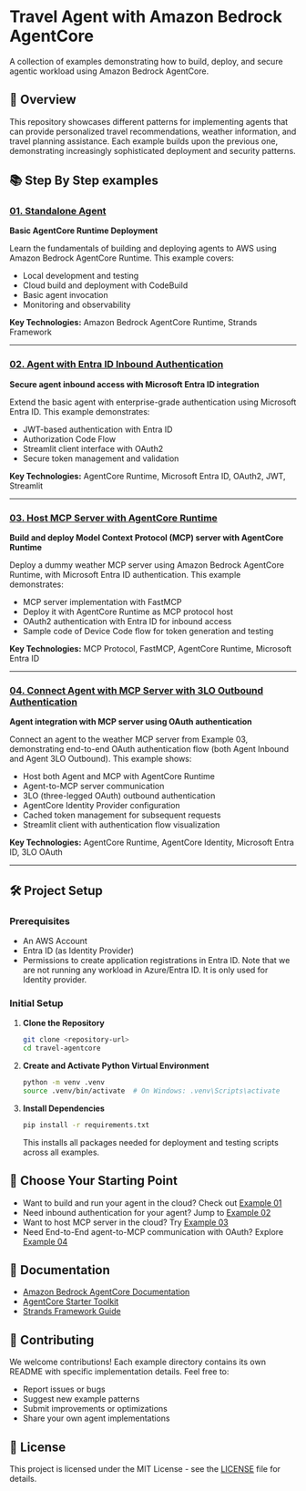 # Travel Agent with Amazon Bedrock AgentCore

A collection of examples demonstrating how to build, deploy, and secure agentic workload using Amazon Bedrock AgentCore.

## 🎯 Overview

This repository showcases different patterns for implementing agents that can provide personalized travel recommendations, weather information, and travel planning assistance. Each example builds upon the previous one, demonstrating increasingly sophisticated deployment and security patterns.

## 📚 Step By Step examples

### [01. Standalone Agent](./01_agent_standalone/)
**Basic AgentCore Runtime Deployment**

Learn the fundamentals of building and deploying agents to AWS using Amazon Bedrock AgentCore Runtime. This example covers:
- Local development and testing
- Cloud build and deployment with CodeBuild
- Basic agent invocation
- Monitoring and observability

**Key Technologies:** Amazon Bedrock AgentCore Runtime, Strands Framework

---

### [02. Agent with Entra ID Inbound Authentication](./02_agent_inbound_authn/)
**Secure agent inbound access with Microsoft Entra ID integration**

Extend the basic agent with enterprise-grade authentication using Microsoft Entra ID. This example demonstrates:
- JWT-based authentication with Entra ID
- Authorization Code Flow
- Streamlit client interface with OAuth2
- Secure token management and validation

**Key Technologies:** AgentCore Runtime, Microsoft Entra ID, OAuth2, JWT, Streamlit

---

### [03. Host MCP Server with AgentCore Runtime](./03_host_mcp_server/)
**Build and deploy Model Context Protocol (MCP) server with AgentCore Runtime**

Deploy a dummy weather MCP server using Amazon Bedrock AgentCore Runtime, with Microsoft Entra ID authentication. This example demonstrates:
- MCP server implementation with FastMCP
- Deploy it with AgentCore Runtime as MCP protocol host
- OAuth2 authentication with Entra ID for inbound access
- Sample code of Device Code flow for token generation and testing

**Key Technologies:** MCP Protocol, FastMCP, AgentCore Runtime, Microsoft Entra ID

---

### [04. Connect Agent with MCP Server with 3LO Outbound Authentication](./04_agent_calls_mcp/)
**Agent integration with MCP server using OAuth authentication**

Connect an agent to the weather MCP server from Example 03, demonstrating end-to-end OAuth authentication flow (both Agent Inbound and Agent 3LO Outbound). This example shows:
- Host both Agent and MCP with AgentCore Runtime
- Agent-to-MCP server communication
- 3LO (three-legged OAuth) outbound authentication
- AgentCore Identity Provider configuration
- Cached token management for subsequent requests
- Streamlit client with authentication flow visualization

**Key Technologies:** AgentCore Runtime, AgentCore Identity, Microsoft Entra ID, 3LO OAuth

---



## 🛠️ Project Setup

### Prerequisites
- An AWS Account
- Entra ID (as Identity Provider)
- Permissions to create application registrations in Entra ID. Note that we are not running any workload in Azure/Entra ID. It is only used for Identity provider.

### Initial Setup

1. **Clone the Repository**
   ```bash
   git clone <repository-url>
   cd travel-agentcore
   ```

2. **Create and Activate Python Virtual Environment**
   ```bash
   python -m venv .venv
   source .venv/bin/activate  # On Windows: .venv\Scripts\activate
   ```

3. **Install Dependencies**
   ```bash
   pip install -r requirements.txt
   ```
   
   This installs all packages needed for deployment and testing scripts across all examples.

## 🚀 Choose Your Starting Point
- Want to build and run your agent in the cloud? Check out [Example 01](./01_agent_standalone/)
- Need inbound authentication for your agent? Jump to [Example 02](./02_agent_inbound_authn/)
- Want to host MCP server in the cloud? Try [Example 03](./03_host_mcp_server/)
- Need End-to-End agent-to-MCP communication with OAuth? Explore [Example 04](./04_agent_calls_mcp/)

## 📖 Documentation

- [Amazon Bedrock AgentCore Documentation](https://docs.aws.amazon.com/bedrock-agentcore/)
- [AgentCore Starter Toolkit](https://aws.github.io/bedrock-agentcore-starter-toolkit/)
- [Strands Framework Guide](https://github.com/awslabs/amazon-bedrock-agentcore-samples)

## 🤝 Contributing

We welcome contributions! Each example directory contains its own README with specific implementation details. Feel free to:
- Report issues or bugs
- Suggest new example patterns
- Submit improvements or optimizations
- Share your own agent implementations

## 📄 License

This project is licensed under the MIT License - see the [LICENSE](LICENSE) file for details.